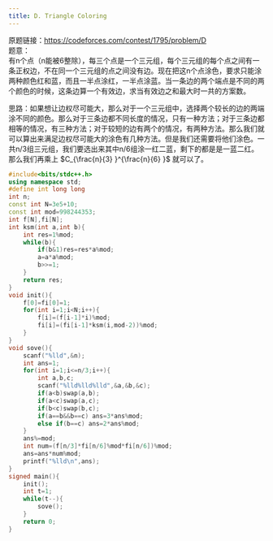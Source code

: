 ```yaml
---
title: D. Triangle Coloring
---
```

原题链接：https://codeforces.com/contest/1795/problem/D  
题意：  
有n个点（n能被6整除），每三个点是一个三元组，每个三元组的每个点之间有一条正权边，不在同一个三元组的点之间没有边。现在把这n个点涂色，要求只能涂两种颜色红和蓝，而且一半点涂红，一半点涂蓝。当一条边的两个端点是不同的两个颜色的时候，这条边算一个有效边，求当有效边之和最大时一共的方案数。

思路：如果想让边权尽可能大，那么对于一个三元组中，选择两个较长的边的两端涂不同的颜色。那么对于三条边都不同长度的情况，只有一种方法；对于三条边都相等的情况，有三种方法；对于较短的边有两个的情况，有两种方法。那么我们就可以算出来满足边权尽可能大的涂色有几种方法。但是我们还需要将他们涂色。一共n/3组三元组，我们要选出来其中n/6组涂一红二蓝，剩下的都是是一蓝二红。那么我们再乘上 $C_{\frac{n}{3} }^{\frac{n}{6} }$ 就可以了。  


```cpp
#include<bits/stdc++.h>
using namespace std;
#define int long long
int n;
const int N=3e5+10;
const int mod=998244353;
int f[N],fi[N];
int ksm(int a,int b){
	int res=1%mod;
	while(b){
		if(b&1)res=res*a%mod;
		a=a*a%mod;
		b>>=1;
	}
	return res;
}
void init(){
	f[0]=fi[0]=1;
	for(int i=1;i<N;i++){
		f[i]=(f[i-1]*i)%mod;
		fi[i]=(fi[i-1]*ksm(i,mod-2))%mod;
	}
}
void sove(){
	scanf("%lld",&n);
	int ans=1;
	for(int i=1;i<=n/3;i++){
		int a,b,c;
		scanf("%lld%lld%lld",&a,&b,&c);
		if(a<b)swap(a,b);
		if(a<c)swap(a,c);
		if(b<c)swap(b,c);
		if(a==b&&b==c) ans=3*ans%mod;
		else if(b==c) ans=2*ans%mod;
	}
	ans%=mod;
	int num=(f[n/3]*fi[n/6]%mod*fi[n/6])%mod;
	ans=ans*num%mod;
	printf("%lld\n",ans);
}
signed main(){
	init();
	int t=1;
	while(t--){
		sove();
	}
	return 0;
}

```





